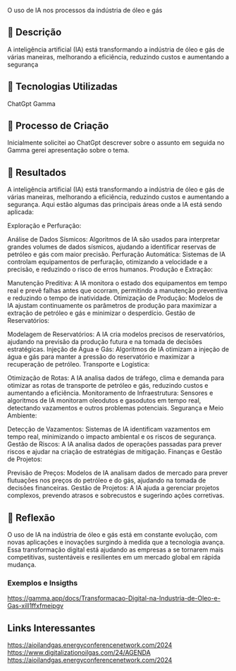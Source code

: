 O uso de IA nos processos da indústria de óleo e gás

## 📒 Descrição
A inteligência artificial (IA) está transformando a indústria de óleo e gás de várias maneiras, melhorando a eficiência, reduzindo custos e aumentando a segurança

## 🤖 Tecnologias Utilizadas
ChatGpt 
Gamma

## 🧐 Processo de Criação
Inicialmente solicitei ao ChatGpt descrever sobre o assunto em seguida no Gamma gerei apresentação sobre o tema.

## 🚀 Resultados
A inteligência artificial (IA) está transformando a indústria de óleo e gás de várias maneiras, melhorando a eficiência, reduzindo custos e aumentando a segurança. Aqui estão algumas das principais áreas onde a IA está sendo aplicada:

Exploração e Perfuração:

Análise de Dados Sísmicos: Algoritmos de IA são usados para interpretar grandes volumes de dados sísmicos, ajudando a identificar reservas de petróleo e gás com maior precisão.
Perfuração Automática: Sistemas de IA controlam equipamentos de perfuração, otimizando a velocidade e a precisão, e reduzindo o risco de erros humanos.
Produção e Extração:

Manutenção Preditiva: A IA monitora o estado dos equipamentos em tempo real e prevê falhas antes que ocorram, permitindo a manutenção preventiva e reduzindo o tempo de inatividade.
Otimização de Produção: Modelos de IA ajustam continuamente os parâmetros de produção para maximizar a extração de petróleo e gás e minimizar o desperdício.
Gestão de Reservatórios:

Modelagem de Reservatórios: A IA cria modelos precisos de reservatórios, ajudando na previsão da produção futura e na tomada de decisões estratégicas.
Injeção de Água e Gás: Algoritmos de IA otimizam a injeção de água e gás para manter a pressão do reservatório e maximizar a recuperação de petróleo.
Transporte e Logística:

Otimização de Rotas: A IA analisa dados de tráfego, clima e demanda para otimizar as rotas de transporte de petróleo e gás, reduzindo custos e aumentando a eficiência.
Monitoramento de Infraestrutura: Sensores e algoritmos de IA monitoram oleodutos e gasodutos em tempo real, detectando vazamentos e outros problemas potenciais.
Segurança e Meio Ambiente:

Detecção de Vazamentos: Sistemas de IA identificam vazamentos em tempo real, minimizando o impacto ambiental e os riscos de segurança.
Gestão de Riscos: A IA analisa dados de operações passadas para prever riscos e ajudar na criação de estratégias de mitigação.
Finanças e Gestão de Projetos:

Previsão de Preços: Modelos de IA analisam dados de mercado para prever flutuações nos preços do petróleo e do gás, ajudando na tomada de decisões financeiras.
Gestão de Projetos: A IA ajuda a gerenciar projetos complexos, prevendo atrasos e sobrecustos e sugerindo ações corretivas.

## 💭 Reflexão
O uso de IA na indústria de óleo e gás está em constante evolução, com novas aplicações e inovações surgindo à medida que a tecnologia avança. Essa transformação digital está ajudando as empresas a se tornarem mais competitivas, sustentáveis e resilientes em um mercado global em rápida mudança.

### Exemplos e Insigths

https://gamma.app/docs/Transformacao-Digital-na-Industria-de-Oleo-e-Gas-xill1ffxfmeipgv


## Links Interessantes
https://aioilandgas.energyconferencenetwork.com/2024
https://www.digitalizationoilgas.com/24/AGENDA
https://aioilandgas.energyconferencenetwork.com/2024
